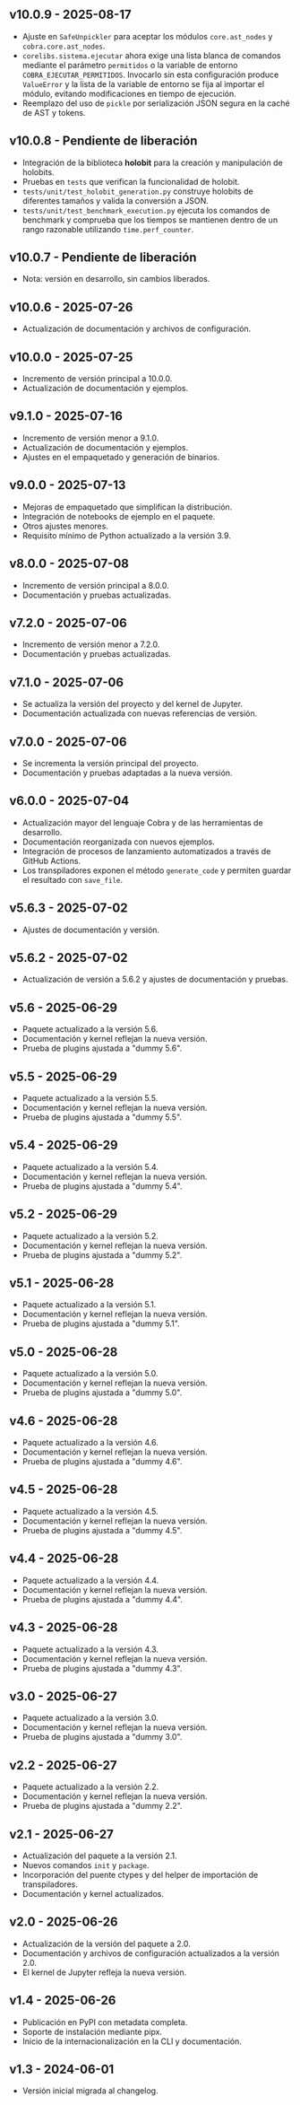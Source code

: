 ## v10.0.9 - 2025-08-17
- Ajuste en `SafeUnpickler` para aceptar los módulos `core.ast_nodes` y `cobra.core.ast_nodes`.
- `corelibs.sistema.ejecutar` ahora exige una lista blanca de comandos
  mediante el parámetro `permitidos` o la variable de entorno
  `COBRA_EJECUTAR_PERMITIDOS`. Invocarlo sin esta configuración produce
  `ValueError` y la lista de la variable de entorno se fija al importar
  el módulo, evitando modificaciones en tiempo de ejecución.
- Reemplazo del uso de `pickle` por serialización JSON segura en la caché
  de AST y tokens.

## v10.0.8 - Pendiente de liberación
- Integración de la biblioteca **holobit** para la creación y manipulación de holobits.
- Pruebas en `tests` que verifican la funcionalidad de holobit.
- `tests/unit/test_holobit_generation.py` construye holobits de diferentes tamaños y valida la conversión a JSON.
- `tests/unit/test_benchmark_execution.py` ejecuta los comandos de benchmark y comprueba que los tiempos se mantienen dentro de un rango razonable utilizando `time.perf_counter`.

## v10.0.7 - Pendiente de liberación
- Nota: versión en desarrollo, sin cambios liberados.

## v10.0.6 - 2025-07-26
- Actualización de documentación y archivos de configuración.

## v10.0.0 - 2025-07-25
- Incremento de versión principal a 10.0.0.
- Actualización de documentación y ejemplos.

## v9.1.0 - 2025-07-16
- Incremento de versión menor a 9.1.0.
- Actualización de documentación y ejemplos.
- Ajustes en el empaquetado y generación de binarios.

## v9.0.0 - 2025-07-13
- Mejoras de empaquetado que simplifican la distribución.
- Integración de notebooks de ejemplo en el paquete.
- Otros ajustes menores.
- Requisito mínimo de Python actualizado a la versión 3.9.

## v8.0.0 - 2025-07-08
- Incremento de versión principal a 8.0.0.
- Documentación y pruebas actualizadas.

## v7.2.0 - 2025-07-06
- Incremento de versión menor a 7.2.0.
- Documentación y pruebas actualizadas.

## v7.1.0 - 2025-07-06
- Se actualiza la versión del proyecto y del kernel de Jupyter.
- Documentación actualizada con nuevas referencias de versión.

## v7.0.0 - 2025-07-06
- Se incrementa la versión principal del proyecto.
- Documentación y pruebas adaptadas a la nueva versión.

## v6.0.0 - 2025-07-04
- Actualización mayor del lenguaje Cobra y de las herramientas de desarrollo.
- Documentación reorganizada con nuevos ejemplos.
- Integración de procesos de lanzamiento automatizados a través de GitHub Actions.
- Los transpiladores exponen el método `generate_code` y permiten guardar el resultado con `save_file`.

## v5.6.3 - 2025-07-02
- Ajustes de documentación y versión.

## v5.6.2 - 2025-07-02
- Actualización de versión a 5.6.2 y ajustes de documentación y pruebas.

## v5.6 - 2025-06-29
- Paquete actualizado a la versión 5.6.
- Documentación y kernel reflejan la nueva versión.
- Prueba de plugins ajustada a "dummy 5.6".

## v5.5 - 2025-06-29
- Paquete actualizado a la versión 5.5.
- Documentación y kernel reflejan la nueva versión.
- Prueba de plugins ajustada a "dummy 5.5".

## v5.4 - 2025-06-29
- Paquete actualizado a la versión 5.4.
- Documentación y kernel reflejan la nueva versión.
- Prueba de plugins ajustada a "dummy 5.4".

## v5.2 - 2025-06-29
- Paquete actualizado a la versión 5.2.
- Documentación y kernel reflejan la nueva versión.
- Prueba de plugins ajustada a "dummy 5.2".

## v5.1 - 2025-06-28
- Paquete actualizado a la versión 5.1.
- Documentación y kernel reflejan la nueva versión.
- Prueba de plugins ajustada a "dummy 5.1".

## v5.0 - 2025-06-28
- Paquete actualizado a la versión 5.0.
- Documentación y kernel reflejan la nueva versión.
- Prueba de plugins ajustada a "dummy 5.0".

## v4.6 - 2025-06-28
- Paquete actualizado a la versión 4.6.
- Documentación y kernel reflejan la nueva versión.
- Prueba de plugins ajustada a "dummy 4.6".

## v4.5 - 2025-06-28
- Paquete actualizado a la versión 4.5.
- Documentación y kernel reflejan la nueva versión.
- Prueba de plugins ajustada a "dummy 4.5".

## v4.4 - 2025-06-28
- Paquete actualizado a la versión 4.4.
- Documentación y kernel reflejan la nueva versión.
- Prueba de plugins ajustada a "dummy 4.4".

## v4.3 - 2025-06-28
- Paquete actualizado a la versión 4.3.
- Documentación y kernel reflejan la nueva versión.
- Prueba de plugins ajustada a "dummy 4.3".

## v3.0 - 2025-06-27
- Paquete actualizado a la versión 3.0.
- Documentación y kernel reflejan la nueva versión.
- Prueba de plugins ajustada a "dummy 3.0".

## v2.2 - 2025-06-27
- Paquete actualizado a la versión 2.2.
- Documentación y kernel reflejan la nueva versión.
- Prueba de plugins ajustada a "dummy 2.2".

## v2.1 - 2025-06-27
- Actualización del paquete a la versión 2.1.
- Nuevos comandos `init` y `package`.
- Incorporación del puente ctypes y del helper de importación de transpiladores.
- Documentación y kernel actualizados.

## v2.0 - 2025-06-26
- Actualización de la versión del paquete a 2.0.
- Documentación y archivos de configuración actualizados a la versión 2.0.
- El kernel de Jupyter refleja la nueva versión.

## v1.4 - 2025-06-26
- Publicación en PyPI con metadata completa.
- Soporte de instalación mediante pipx.
- Inicio de la internacionalización en la CLI y documentación.

## v1.3 - 2024-06-01
- Versión inicial migrada al changelog.
